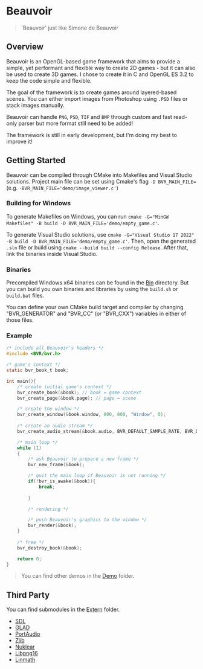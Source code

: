 # Beauvoir
> 'Beauvoir' just like Simone de Beauvoir

## Overview
Beauvoir is an OpenGL-based game framework that aims to provide a simple, yet performant and flexible way to create 2D games - but it can also be used to create 3D games. I chose to create it in C and OpenGL ES 3.2 to keep the code simple and flexible.

The goal of the framework is to create games around layered-based scenes. You can either import images from Photoshop using ```.PSD``` files or stack images manually. 

Beauvoir can handle ```PNG```, ```PSD```, ```TIF``` and ```BMP``` through custom and fast read-only parser but more format still need to be added!

The framework is still in early development, but I'm doing my best to improve it!

## Getting Started
Beauvoir can be compiled through CMake into Makefiles and Visual Studio solutions. 
Project main file can be set using Cmake's flag ```-D BVR_MAIN_FILE=``` (e.g. ```-BVR_MAIN_FILE='demo/image_viewer.c'```)

### Building for Windows
To generate Makefiles on Windows, you can run 
```cmake -G="MinGW Makefiles" -B build -D BVR_MAIN_FILE='demo/empty_game.c'```. 

To generate Visual Studio solutions, use 
```cmake -G="Visual Studio 17 2022" -B build -D BVR_MAIN_FILE='demo/empty_game.c'```. Then, open the generated ```.sln``` file or build using ```cmake --build build --config Release```. After that, link the binaries inside Visual Studio.

### Binaries
Precompiled Windows x64 binaries can be found in the [Bin](/bin/) directory. But you can build you own binaries and libraries by using the ```build.sh``` or ```build.bat``` files.

You can define your own CMake build target and compiler by changing "BVR_GENERATOR" and "BVR_CC" (or "BVR_CXX") variables in either of those files.

### Example
```C
/* include all Beauvoir's headers */
#include <BVR/bvr.h>

/* game's context */
static bvr_book_t book;

int main(){
    /* create initial game's context */
    bvr_create_book(&book); // book = game context
    bvr_create_page(&book.page); // page = scene

    /* create the window */
    bvr_create_window(&book.window, 800, 800, "Window", 0);
    
    /* create an audio stream */
    bvr_create_audio_stream(&book.audio, BVR_DEFAULT_SAMPLE_RATE, BVR_DEFAULT_AUDIO_BUFFER_SIZE);

    /* main loop */
    while (1)
    {
        /* ask Beauvoir to prepare a new frame */
        bvr_new_frame(&book);

        /* quit the main loop if Beauvoir is not running */
        if(!bvr_is_awake(&book)){
            break;
            
        }

        /* rendering */

        /* push Beauvoir's graphics to the window */
        bvr_render(&book);
    }
    
    /* free */
    bvr_destroy_book(&book);

    return 0;
}
```
> You can find other demos in the [Demo](/demo/) folder.

## Third Party 
You can find submodules in the [Extern](/extern/) folder.
- [SDL](https://github.com/libsdl-org/SDL)
- [GLAD](https://glad.dav1d.de/)
- [PortAudio](https://github.com/PortAudio/portaudio)
- [Zlib](https://github.com/madler/zlib)
- [Nuklear](https://github.com/vurtun/nuklear)
- [Libpng16](https://github.com/pnggroup/libpng)
- [Linmath](https://github.com/datenwolf/linmath.h)